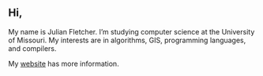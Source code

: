## Hi, 
My name is Julian Fletcher. I’m studying computer science at the University of Missouri. My interests are in algorithms, GIS, programming languages, and compilers.

My [website](https://julian-fletcher.github.io/) has more information.

<!---
Julian-Fletcher/Julian-Fletcher is a ✨ special ✨ repository because its `README.md` (this file) appears on your GitHub profile.
You can click the Preview link to take a look at your changes.
--->
